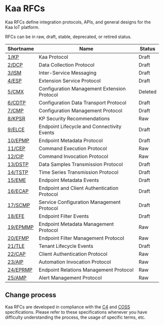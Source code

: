 # Kaa RFCs

Kaa RFCs define integration protocols, APIs, and general designs for the Kaa IoT platform.

RFCs can be in raw, draft, stable, deprecated, or retired status.

| Shortname                  | Name                                        | Status  |
|----------------------------|---------------------------------------------|---------|
| [1/KP](0001/README.md)     | Kaa Protocol                                | Draft   |
| [2/DCP](0002/README.md)    | Data Collection Protocol                    | Draft   |
| [3/ISM](0003/README.md)    | Inter-Service Messaging                     | Draft   |
| [4/ESP](0004/README.md)    | Extension Service Protocol                  | Draft   |
| [5/CMX](0005/README.md)    | Configuration Management Extension Protocol | Deleted |
| [6/CDTP](0006/README.md)   | Configuration Data Transport Protocol       | Draft   |
| [7/CMP](0007/README.md)    | Configuration Management Protocol           | Draft   |
| [8/KPSR](0008/README.md)   | KP Security Recommendations                 | Raw     |
| [9/ELCE](0009/README.md)   | Endpoint Lifecycle and Connectivity Events  | Draft   |
| [10/EPMP](0010/README.md)  | Endpoint Metadata Protocol                  | Draft   |
| [11/CEP](0011/README.md)   | Command Execution Protocol                  | Raw     |
| [12/CIP](0012/README.md)   | Command Invocation Protocol                 | Raw     |
| [13/DSTP](0013/README.md)  | Data Samples Transmission Protocol          | Draft   |
| [14/TSTP](0014/README.md)  | Time Series Transmission Protocol           | Draft   |
| [15/EME](0015/README.md)   | Endpoint Metadata Events                    | Draft   |
| [16/ECAP](0016/README.md)  | Endpoint and Client Authentication Protocol | Draft   |
| [17/SCMP](0017/README.md)  | Service Configuration Management Protocol   | Draft   |
| [18/EFE](0018/README.md)   | Endpoint Filter Events                      | Draft   |
| [19/EPMMP](0019/README.md) | Endpoint Metadata Management Protocol       | Raw     |
| [20/EFMP](0020/README.md)  | Endpoint Filter Management Protocol         | Raw     |
| [21/TLE](0021/README.md)   | Tenant Lifecycle Events                     | Draft   |
| [22/CAP](0022/README.md)   | Client Authentication Protocol              | Raw     |
| [23/AIP](0023/README.md)   | Automation Invocation Protocol              | Raw     |
| [24/EPRMP](0024/README.md) | Endpoint Relations Management Protocol      | Raw     |
| [25/AMP](0025/README.md)   | Alert Management Protocol                   | Raw     |

## Change process

Kaa RFCs are developed in compliance with the [C4](https://rfc.zeromq.org/spec:42/C4/) and [COSS](https://rfc.unprotocols.org/spec:2/COSS/) specifications.
Please refer to these specifications whenever you have difficulty understanding the process, the usage of specific terms, etc.
